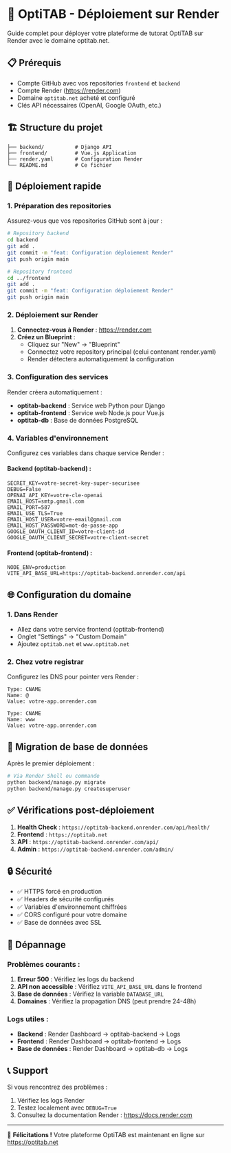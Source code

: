 # 🚀 OptiTAB - Déploiement sur Render

Guide complet pour déployer votre plateforme de tutorat OptiTAB sur Render avec le domaine optitab.net.

## 📋 Prérequis

- Compte GitHub avec vos repositories `frontend` et `backend`
- Compte Render (https://render.com)
- Domaine `optitab.net` acheté et configuré
- Clés API nécessaires (OpenAI, Google OAuth, etc.)

## 🏗️ Structure du projet

```
├── backend/          # Django API
├── frontend/         # Vue.js Application
├── render.yaml       # Configuration Render
└── README.md         # Ce fichier
```

## 🚀 Déploiement rapide

### 1. Préparation des repositories

Assurez-vous que vos repositories GitHub sont à jour :

```bash
# Repository backend
cd backend
git add .
git commit -m "feat: Configuration déploiement Render"
git push origin main

# Repository frontend
cd ../frontend
git add .
git commit -m "feat: Configuration déploiement Render"
git push origin main
```

### 2. Déploiement sur Render

1. **Connectez-vous à Render** : https://render.com
2. **Créez un Blueprint** :
   - Cliquez sur "New" → "Blueprint"
   - Connectez votre repository principal (celui contenant render.yaml)
   - Render détectera automatiquement la configuration

### 3. Configuration des services

Render créera automatiquement :
- **optitab-backend** : Service web Python pour Django
- **optitab-frontend** : Service web Node.js pour Vue.js
- **optitab-db** : Base de données PostgreSQL

### 4. Variables d'environnement

Configurez ces variables dans chaque service Render :

#### Backend (optitab-backend) :
```env
SECRET_KEY=votre-secret-key-super-securisee
DEBUG=False
OPENAI_API_KEY=votre-cle-openai
EMAIL_HOST=smtp.gmail.com
EMAIL_PORT=587
EMAIL_USE_TLS=True
EMAIL_HOST_USER=votre-email@gmail.com
EMAIL_HOST_PASSWORD=mot-de-passe-app
GOOGLE_OAUTH_CLIENT_ID=votre-client-id
GOOGLE_OAUTH_CLIENT_SECRET=votre-client-secret
```

#### Frontend (optitab-frontend) :
```env
NODE_ENV=production
VITE_API_BASE_URL=https://optitab-backend.onrender.com/api
```

## 🌐 Configuration du domaine

### 1. Dans Render
- Allez dans votre service frontend (optitab-frontend)
- Onglet "Settings" → "Custom Domain"
- Ajoutez `optitab.net` et `www.optitab.net`

### 2. Chez votre registrar
Configurez les DNS pour pointer vers Render :
```
Type: CNAME
Name: @
Value: votre-app.onrender.com

Type: CNAME
Name: www
Value: votre-app.onrender.com
```

## 🔧 Migration de base de données

Après le premier déploiement :

```bash
# Via Render Shell ou commande
python backend/manage.py migrate
python backend/manage.py createsuperuser
```

## ✅ Vérifications post-déploiement

1. **Health Check** : `https://optitab-backend.onrender.com/api/health/`
2. **Frontend** : `https://optitab.net`
3. **API** : `https://optitab-backend.onrender.com/api/`
4. **Admin** : `https://optitab-backend.onrender.com/admin/`

## 🔒 Sécurité

- ✅ HTTPS forcé en production
- ✅ Headers de sécurité configurés
- ✅ Variables d'environnement chiffrées
- ✅ CORS configuré pour votre domaine
- ✅ Base de données avec SSL

## 🚨 Dépannage

### Problèmes courants :

1. **Erreur 500** : Vérifiez les logs du backend
2. **API non accessible** : Vérifiez `VITE_API_BASE_URL` dans le frontend
3. **Base de données** : Vérifiez la variable `DATABASE_URL`
4. **Domaines** : Vérifiez la propagation DNS (peut prendre 24-48h)

### Logs utiles :
- **Backend** : Render Dashboard → optitab-backend → Logs
- **Frontend** : Render Dashboard → optitab-frontend → Logs
- **Base de données** : Render Dashboard → optitab-db → Logs

## 📞 Support

Si vous rencontrez des problèmes :
1. Vérifiez les logs Render
2. Testez localement avec `DEBUG=True`
3. Consultez la documentation Render : https://docs.render.com

---

🎉 **Félicitations !** Votre plateforme OptiTAB est maintenant en ligne sur https://optitab.net
